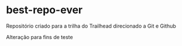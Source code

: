 # best-repo-ever
Repositório criado para a trilha do Trailhead direcionado a Git e Github

Alteração para fins de teste